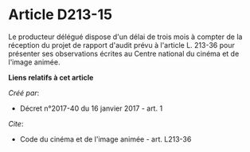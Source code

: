 # Article D213-15

Le producteur délégué dispose d'un délai de trois mois à compter de la réception du projet de rapport d'audit prévu à
l'article L. 213-36 pour présenter ses observations écrites au Centre national du cinéma et de l'image animée.

**Liens relatifs à cet article**

_Créé par_:

  - Décret n°2017-40 du 16 janvier 2017 - art. 1

_Cite_:

  - Code du cinéma et de l'image animée - art. L213-36
